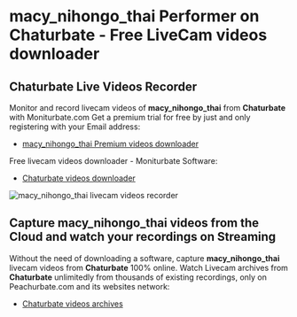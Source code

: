 # macy_nihongo_thai Performer on Chaturbate - Free LiveCam videos downloader

## Chaturbate Live Videos Recorder

Monitor and record livecam videos of **macy_nihongo_thai** from **Chaturbate** with Moniturbate.com
Get a premium trial for free by just and only registering with your Email address:
* [macy_nihongo_thai Premium videos downloader](https://moniturbate.com/request-demo-licence-key.html)

Free livecam videos downloader - Moniturbate Software:
* [Chaturbate videos downloader](https://moniturbate.com/moniturbate-download-software.html)

![macy_nihongo_thai livecam videos recorder](https://peachurnet.com/templates/moniturbate-software.png)


## Capture macy_nihongo_thai videos from the Cloud and watch your recordings on Streaming

Without the need of downloading a software, capture **macy_nihongo_thai** livecam videos from **Chaturbate** 100% online.
Watch Livecam archives from **Chaturbate** unlimitedly from thousands of existing recordings, only on Peachurbate.com and its websites network:
* [Chaturbate videos archives](https://peachurnet.com/)